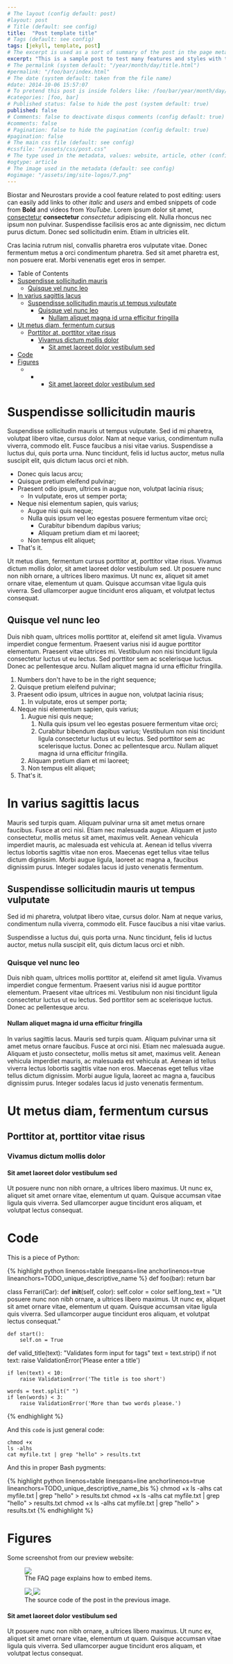 ```yaml
---
# The layout (config default: post)
#layout: post
# Title (default: see config)
title:  "Post template title"
# Tags (default: see config)
tags: [jekyll, template, post]
# The excerpt is used as a sort of summary of the post in the page metadata (default: see config)
excerpt: "This is a sample post to test many features and styles with the current configuration of Jekyll"
# The permalink (system default: "/year/month/day/title.html")
#permalink: "/foo/bar/index.html"
# The date (system default: taken from the file name)
#date: 2014-10-06 15:57:07
# To pretend this post is inside folders like: /foo/bar/year/month/day/title.html
#categories: [foo, bar]
# Published status: false to hide the post (system default: true)
published: false
# Comments: false to deactivate disqus comments (config default: true)
#comments: false
# Pagination: false to hide the pagination (config default: true)
#pagination: false
# The main css file (default: see config)
#cssfile: "/assets/css/post.css"
# The type used in the metadata, values: website, article, other (config default: article)
#ogtype: article
# The image used in the metadata (default: see config)
#ogimage: "/assets/img/site-logos/7.png"
---
```


Biostar and Neurostars provide a cool feature related to post editing: users can easily add links to other *italic* and *users* and embed snippets of code from **Bold** and videos from *YouTube*. Lorem ipsum dolor sit amet, [consectetur](http://io.com) **consectetur** *consectetur* adipiscing elit. Nulla rhoncus nec ipsum non pulvinar. Suspendisse facilisis eros ac ante dignissim, nec dictum purus dictum. Donec sed sollicitudin enim. Etiam in ultricies elit.

Cras lacinia rutrum nisl, convallis pharetra eros vulputate vitae. Donec fermentum metus a orci condimentum pharetra. Sed sit amet pharetra est, non posuere erat. Morbi venenatis eget eros in semper.


<div class="table_of_contents"> <!-- Note the class -->
  <ul>
    <li class="title">Table of Contents</li> <!-- Note the class -->
    <li><a href="#suspendisse-sollicitudin-mauris">Suspendisse sollicitudin mauris</a>
      <ul>
        <li><a href="#quisque-vel-nunc-leo">Quisque vel nunc leo</a></li>
      </ul>
    </li>
    <li><a href="#in-varius-sagittis-lacus">In varius sagittis lacus</a>
      <ul>
        <li><a href="#suspendisse-sollicitudin-mauris-ut-tempus-vulputate">Suspendisse sollicitudin mauris ut tempus vulputate</a>
          <ul>
            <li><a href="#quisque-vel-nunc-leo-1">Quisque vel nunc leo</a>
              <ul>
                <li><a href="#nullam-aliquet-magna-id-urna-efficitur-fringilla">Nullam aliquet magna id urna efficitur fringilla</a></li>
              </ul>
            </li>
          </ul>
        </li>
      </ul>
    </li>
    <li><a href="#ut-metus-diam-fermentum-cursus">Ut metus diam, fermentum cursus</a>
      <ul>
        <li><a href="#porttitor-at-porttitor-vitae-risus">Porttitor at, porttitor vitae risus</a>
          <ul>
            <li><a href="#vivamus-dictum-mollis-dolor">Vivamus dictum mollis dolor</a>
              <ul>
                <li><a href="#sit-amet-laoreet-dolor-vestibulum-sed">Sit amet laoreet dolor vestibulum sed</a></li>
              </ul>
            </li>
          </ul>
        </li>
      </ul>
    </li>
    <li><a href="#code">Code</a></li>
    <li class="last"> <!-- Note the class -->
      <a href="#figures">Figures</a>
      <ul><li>
        <ul><li>
          <ul><li>
            <a href="#sit-amet-laoreet-dolor-vestibulum-sed-1">Sit amet laoreet dolor vestibulum sed</a>
          </li></ul>
        </li></ul>
      </li></ul>
    </li>
  </ul>
</div>


# Suspendisse sollicitudin mauris
Suspendisse sollicitudin mauris ut tempus vulputate. Sed id mi pharetra, volutpat libero vitae, cursus dolor. Nam at neque varius, condimentum nulla viverra, commodo elit. Fusce faucibus a nisi vitae varius. Suspendisse a luctus dui, quis porta urna. Nunc tincidunt, felis id luctus auctor, metus nulla suscipit elit, quis dictum lacus orci et nibh.

- Donec quis lacus arcu;
- Quisque pretium eleifend pulvinar;
- Praesent odio ipsum, ultrices in augue non, volutpat lacinia risus;
  - In vulputate, eros ut semper porta;
- Neque nisi elementum sapien, quis varius;
  - Augue nisi quis neque;
  - Nulla quis ipsum vel leo egestas posuere fermentum vitae orci;
    - Curabitur bibendum dapibus varius;
    - Aliquam pretium diam et mi laoreet;
  - Non tempus elit aliquet;
- That's it.

Ut metus diam, fermentum cursus porttitor at, porttitor vitae risus. Vivamus dictum mollis dolor, sit amet laoreet dolor vestibulum sed. Ut posuere nunc non nibh ornare, a ultrices libero maximus. Ut nunc ex, aliquet sit amet ornare vitae, elementum ut quam. Quisque accumsan vitae ligula quis viverra. Sed ullamcorper augue tincidunt eros aliquam, et volutpat lectus consequat.

## Quisque vel nunc leo
Duis nibh quam, ultrices mollis porttitor at, eleifend sit amet ligula. Vivamus imperdiet congue fermentum. Praesent varius nisi id augue porttitor elementum. Praesent vitae ultrices mi. Vestibulum non nisi tincidunt ligula consectetur luctus ut eu lectus. Sed porttitor sem ac scelerisque luctus. Donec ac pellentesque arcu. Nullam aliquet magna id urna efficitur fringilla.

1. Numbers don't have to be in the right sequence;
1. Quisque pretium eleifend pulvinar;
3. Praesent odio ipsum, ultrices in augue non, volutpat lacinia risus;
    1. In vulputate, eros ut semper porta;
5. Neque nisi elementum sapien, quis varius;
    1. Augue nisi quis neque;
        1. Nulla quis ipsum vel leo egestas posuere fermentum vitae orci;
        1. Curabitur bibendum dapibus varius; Vestibulum non nisi tincidunt ligula consectetur luctus ut eu lectus. Sed porttitor sem ac scelerisque luctus.
           Donec ac pellentesque arcu. Nullam aliquet magna id urna efficitur fringilla.
    1. Aliquam pretium diam et mi laoreet;
    1. Non tempus elit aliquet;
2. That's it.

# In varius sagittis lacus
Mauris sed turpis quam. Aliquam pulvinar urna sit amet metus ornare faucibus. Fusce at orci nisi. Etiam nec malesuada augue. Aliquam et justo consectetur, mollis metus sit amet, maximus velit. Aenean vehicula imperdiet mauris, ac malesuada est vehicula at. Aenean id tellus viverra lectus lobortis sagittis vitae non eros. Maecenas eget tellus vitae tellus dictum dignissim. Morbi augue ligula, laoreet ac magna a, faucibus dignissim purus. Integer sodales lacus id justo venenatis fermentum.

## Suspendisse sollicitudin mauris ut tempus vulputate
Sed id mi pharetra, volutpat libero vitae, cursus dolor. Nam at neque varius, condimentum nulla viverra, commodo elit. Fusce faucibus a nisi vitae varius.

Suspendisse a luctus dui, quis porta urna. Nunc tincidunt, felis id luctus auctor, metus nulla suscipit elit, quis dictum lacus orci et nibh.

### Quisque vel nunc leo
Duis nibh quam, ultrices mollis porttitor at, eleifend sit amet ligula. Vivamus imperdiet congue fermentum. Praesent varius nisi id augue porttitor elementum. Praesent vitae ultrices mi. Vestibulum non nisi tincidunt ligula consectetur luctus ut eu lectus. Sed porttitor sem ac scelerisque luctus. Donec ac pellentesque arcu.

#### Nullam aliquet magna id urna efficitur fringilla
In varius sagittis lacus. Mauris sed turpis quam. Aliquam pulvinar urna sit amet metus ornare faucibus. Fusce at orci nisi. Etiam nec malesuada augue. Aliquam et justo consectetur, mollis metus sit amet, maximus velit. Aenean vehicula imperdiet mauris, ac malesuada est vehicula at. Aenean id tellus viverra lectus lobortis sagittis vitae non eros. Maecenas eget tellus vitae tellus dictum dignissim. Morbi augue ligula, laoreet ac magna a, faucibus dignissim purus. Integer sodales lacus id justo venenatis fermentum.

# Ut metus diam, fermentum cursus

## Porttitor at, porttitor vitae risus

### Vivamus dictum mollis dolor

#### Sit amet laoreet dolor vestibulum sed
Ut posuere nunc non nibh ornare, a ultrices libero maximus. Ut nunc ex, aliquet sit amet ornare vitae, elementum ut quam. Quisque accumsan vitae ligula quis viverra. Sed ullamcorper augue tincidunt eros aliquam, et volutpat lectus consequat.

# Code

This is a piece of Python:

{% highlight python linenos=table linespans=line anchorlinenos=true lineanchors=TODO_unique_descriptive_name %}
def foo(bar):
    return bar

class Ferrari(Car):
    def __init__(self, color):
        self.color = color
        self.long_text = "Ut posuere nunc non nibh ornare, a ultrices libero maximus. Ut nunc ex, aliquet sit amet ornare vitae, elementum ut quam. Quisque accumsan vitae ligula quis viverra. Sed ullamcorper augue tincidunt eros aliquam, et volutpat lectus consequat."

    def start():
        self.on = True

def valid_title(text):
    "Validates form input for tags"
    text = text.strip()
    if not text:
        raise ValidationError('Please enter a title')

    if len(text) < 10:
        raise ValidationError('The title is too short')

    words = text.split(" ")
    if len(words) < 3:
        raise ValidationError('More than two words please.')
{% endhighlight %}

And this `code` is just general code:
    
    chmod +x
    ls -alhs
    cat myfile.txt | grep "hello" > results.txt

And this in proper Bash pygments:

{% highlight python linenos=table linespans=line anchorlinenos=true lineanchors=TODO_unique_descriptive_name_bis %}
chmod +x
ls -alhs
cat myfile.txt | grep "hello" > results.txt
chmod +x
ls -alhs
cat myfile.txt | grep "hello" > results.txt
chmod +x
ls -alhs
cat myfile.txt | grep "hello" > results.txt
{% endhighlight %}

# Figures

Some screenshot from our preview website:

<figure>
    <a href="{{ site.baseurl }}/assets/img/2014-08-16-embed-tweets/1.png">
        <img src="{{ site.baseurl }}/assets/img/2014-08-16-embed-tweets/1.png">
    </a>
    <figcaption>The FAQ page explains how to embed items.</figcaption>
</figure>

<figure class="half">
    <a href="{{ site.baseurl }}/assets/img/2014-08-16-embed-tweets/3.png">
        <img src="{{ site.baseurl }}/assets/img/2014-08-16-embed-tweets/3.png">
    </a>
    <a href="{{ site.baseurl }}/assets/img/2014-08-16-embed-tweets/4.png">
        <img src="{{ site.baseurl }}/assets/img/2014-08-16-embed-tweets/4.png">
    </a>
    <figcaption>The source code of the post in the previous image.</figcaption>
</figure>

#### Sit amet laoreet dolor vestibulum sed
Ut posuere nunc non nibh ornare, a ultrices libero maximus. Ut nunc ex, aliquet sit amet ornare vitae, elementum ut quam. Quisque accumsan vitae ligula quis viverra. Sed ullamcorper augue tincidunt eros aliquam, et volutpat lectus consequat.